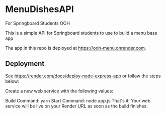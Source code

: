 # MenuDishesAPI
For Springboard Students OOH

This is a simple API for Springboard students to use to build a menu base app

The app in this repo is deployed at https://ooh-menu.onrender.com.

## Deployment
See https://render.com/docs/deploy-node-express-app or follow the steps below:

Create a new web service with the following values:

Build Command: yarn
Start Command: node app.js
That's it! Your web service will be live on your Render URL as soon as the build finishes.